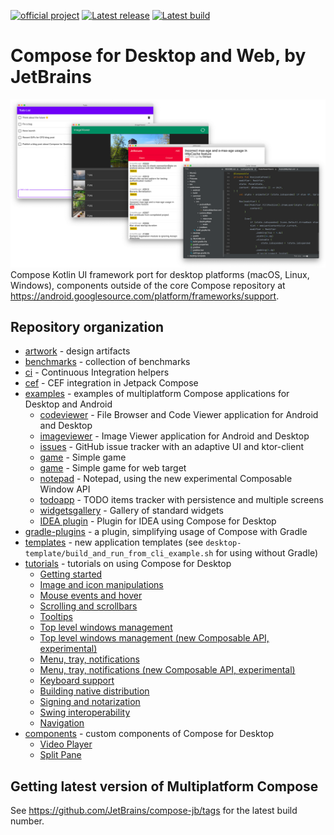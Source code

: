 [![official project](http://jb.gg/badges/official.svg)](https://confluence.jetbrains.com/display/ALL/JetBrains+on+GitHub)
[![Latest release](https://img.shields.io/github/v/release/JetBrains/compose-jb?color=brightgreen&label=latest%20release)](https://github.com/JetBrains/compose-jb/releases/latest)
[![Latest build](https://img.shields.io/github/v/release/JetBrains/compose-jb?color=orange&include_prereleases&label=latest%20build)](https://github.com/JetBrains/compose-jb/releases)

# Compose for Desktop and Web, by JetBrains
![](artwork/readme/apps.png)
Compose Kotlin UI framework port for desktop platforms (macOS, Linux, Windows), components outside of the core Compose repository
at https://android.googlesource.com/platform/frameworks/support.

## Repository organization ##

   * [artwork](artwork) - design artifacts
   * [benchmarks](benchmarks) - collection of benchmarks
   * [ci](ci) - Continuous Integration helpers
   * [cef](cef) - CEF integration in Jetpack Compose
   * [examples](examples) - examples of multiplatform Compose applications for Desktop and Android
       * [codeviewer](examples/codeviewer) - File Browser and Code Viewer application for Android and Desktop
       * [imageviewer](examples/imageviewer) - Image Viewer application for Android and Desktop
       * [issues](examples/issues) - GitHub issue tracker with an adaptive UI and ktor-client
       * [game](examples/falling_balls) - Simple game
       * [game](examples/falling_balls_with_web) - Simple game for web target
       * [notepad](examples/notepad) - Notepad, using the new experimental Composable Window API
       * [todoapp](examples/todoapp) - TODO items tracker with persistence and multiple screens
       * [widgetsgallery](examples/widgetsgallery) - Gallery of standard widgets
       * [IDEA plugin](examples/intelliJPlugin) - Plugin for IDEA using Compose for Desktop      
   * [gradle-plugins](gradle-plugins) - a plugin, simplifying usage of Compose with Gradle
   * [templates](templates) - new application templates (see `desktop-template/build_and_run_from_cli_example.sh` for using without Gradle)
   * [tutorials](tutorials) - tutorials on using Compose for Desktop
       * [Getting started](tutorials/Getting_Started)
       * [Image and icon manipulations](tutorials/Image_And_Icons_Manipulations)
       * [Mouse events and hover](tutorials/Mouse_Events)
       * [Scrolling and scrollbars](tutorials/Desktop_Components)
       * [Tooltips](tutorials/Desktop_Components#tooltips)
       * [Top level windows management](tutorials/Window_API)
       * [Top level windows management (new Composable API, experimental)](tutorials/Window_API_new)
       * [Menu, tray, notifications](tutorials/Tray_Notifications_MenuBar)
       * [Menu, tray, notifications (new Composable API, experimental)](tutorials/Tray_Notifications_MenuBar_new)
       * [Keyboard support](tutorials/Keyboard)
       * [Building native distribution](tutorials/Native_distributions_and_local_execution)
       * [Signing and notarization](tutorials/Signing_and_notarization_on_macOS)
       * [Swing interoperability](tutorials/Swing_Integration)
       * [Navigation](tutorials/Navigation)
   * [components](components) - custom components of Compose for Desktop
       * [Video Player](components/VideoPlayer)
       * [Split Pane](components/SplitPane)
       
## Getting latest version of Multiplatform Compose ##

See https://github.com/JetBrains/compose-jb/tags for the latest build number.
